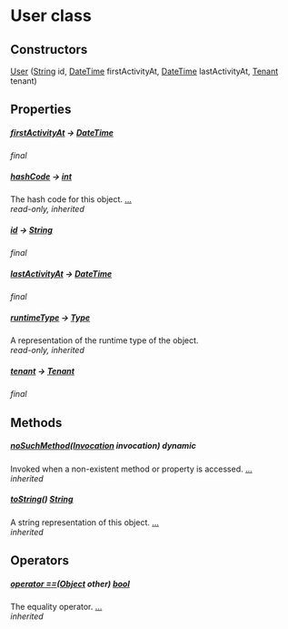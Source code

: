 


# User class












## Constructors

[User](../repository_user_repository/User/User.md) ([String](https://api.flutter.dev/flutter/dart-core/String-class.html) id, [DateTime](https://api.flutter.dev/flutter/dart-core/DateTime-class.html) firstActivityAt, [DateTime](https://api.flutter.dev/flutter/dart-core/DateTime-class.html) lastActivityAt, [Tenant](../repository_user_repository/Tenant-class.md) tenant)

    


## Properties

##### [firstActivityAt](../repository_user_repository/User/firstActivityAt.md) &#8594; [DateTime](https://api.flutter.dev/flutter/dart-core/DateTime-class.html)



   
_final_



##### [hashCode](https://api.flutter.dev/flutter/dart-core/Object/hashCode.html) &#8594; [int](https://api.flutter.dev/flutter/dart-core/int-class.html)



The hash code for this object. [...](https://api.flutter.dev/flutter/dart-core/Object/hashCode.html)  
_read-only, inherited_



##### [id](../repository_user_repository/User/id.md) &#8594; [String](https://api.flutter.dev/flutter/dart-core/String-class.html)



   
_final_



##### [lastActivityAt](../repository_user_repository/User/lastActivityAt.md) &#8594; [DateTime](https://api.flutter.dev/flutter/dart-core/DateTime-class.html)



   
_final_



##### [runtimeType](https://api.flutter.dev/flutter/dart-core/Object/runtimeType.html) &#8594; [Type](https://api.flutter.dev/flutter/dart-core/Type-class.html)



A representation of the runtime type of the object.   
_read-only, inherited_



##### [tenant](../repository_user_repository/User/tenant.md) &#8594; [Tenant](../repository_user_repository/Tenant-class.md)



   
_final_




## Methods

##### [noSuchMethod](https://api.flutter.dev/flutter/dart-core/Object/noSuchMethod.html)([Invocation](https://api.flutter.dev/flutter/dart-core/Invocation-class.html) invocation) dynamic



Invoked when a non-existent method or property is accessed. [...](https://api.flutter.dev/flutter/dart-core/Object/noSuchMethod.html)  
_inherited_



##### [toString](https://api.flutter.dev/flutter/dart-core/Object/toString.html)() [String](https://api.flutter.dev/flutter/dart-core/String-class.html)



A string representation of this object. [...](https://api.flutter.dev/flutter/dart-core/Object/toString.html)  
_inherited_




## Operators

##### [operator ==](https://api.flutter.dev/flutter/dart-core/Object/operator_equals.html)([Object](https://api.flutter.dev/flutter/dart-core/Object-class.html) other) [bool](https://api.flutter.dev/flutter/dart-core/bool-class.html)



The equality operator. [...](https://api.flutter.dev/flutter/dart-core/Object/operator_equals.html)  
_inherited_











